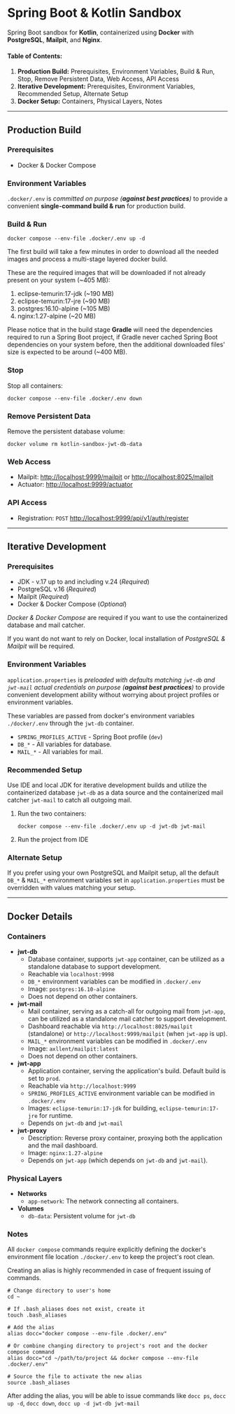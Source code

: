 # Spring Boot & Kotlin Sandbox

Spring Boot sandbox for **Kotlin**, containerized using **Docker** with **PostgreSQL**, **Mailpit**, and **Nginx**.
#### Table of Contents:
1. **Production Build:** Prerequisites, Environment Variables, Build & Run, Stop, Remove Persistent Data, Web Access, API Access
2. **Iterative Development:** Prerequisites, Environment Variables, Recommended Setup, Alternate Setup
3. **Docker Setup:** Containers, Physical Layers, Notes

---

## Production Build

### Prerequisites

- Docker & Docker Compose

### Environment Variables

`.docker/.env` is *committed on purpose (**against best practices**)* to provide a convenient **single-command build & run** for production build.

### Build & Run

```shell
docker compose --env-file .docker/.env up -d
```

The first build will take a few minutes in order to download all the needed images and process a multi-stage layered docker build.

These are the required images that will be downloaded if not already present on your system (~405 MB):

1. eclipse-temurin:17-jdk (~190 MB)
2. eclipse-temurin:17-jre (~90 MB)
3. postgres:16.10-alpine (~105 MB)
4. nginx:1.27-alpine (~20 MB)

Please notice that in the build stage **Gradle** will need the dependencies required to run a Spring Boot project, if Gradle never cached Spring Boot dependencies on your system before, then the additional downloaded files' size is expected to be around (~400 MB). 

### Stop

Stop all containers:
```shell
docker compose --env-file .docker/.env down
```

### Remove Persistent Data

Remove the persistent database volume:
```shell
docker volume rm kotlin-sandbox-jwt-db-data
```

### Web Access

- Mailpit: [http://localhost:9999/mailpit](http://localhost:9999/mailpit) or [http://localhost:8025/mailpit](http://localhost:8025/mailpit)
- Actuator: [http://localhost:9999/actuator](http://localhost:9999/actuator)

### API Access

- Registration: `POST` [http://localhost:9999/api/v1/auth/register](http://localhost:9999/api/v1/auth/register)

---

## Iterative Development

### Prerequisites

- JDK - v.17 up to and including v.24 (*Required*)
- PostgreSQL v.16 (*Required*)
- Mailpit (*Required*)
- Docker & Docker Compose (*Optional*)

*Docker & Docker Compose* are required if you want to use the containerized database and mail catcher.

If you want do not want to rely on Docker, local installation of *PostgreSQL & Mailpit* will be required.

### Environment Variables

`application.properties` is *preloaded with defaults matching `jwt-db` and `jwt-mail` actual credentials on purpose (**against best practices**)* to provide convenient development ability without worrying about project profiles or environment variables.

These variables are passed from docker's environment variables `./docker/.env` through the `jwt-db` container.

* `SPRING_PROFILES_ACTIVE` - Spring Boot profile (`dev`)
* `DB_*` - All variables for database.
* `MAIL_*` - All variables for mail.

### Recommended Setup

Use IDE and local JDK for iterative development builds and utilize the containerized database `jwt-db` as a data source and the containerized mail catcher `jwt-mail` to catch all outgoing mail.

1. Run the two containers:
    ```shell
    docker compose --env-file .docker/.env up -d jwt-db jwt-mail
    ```
2. Run the project from IDE

### Alternate Setup

If you prefer using your own PostgreSQL and Mailpit setup, all the default `DB_*` & `MAIL_*` environment variables set in `application.properties` must be overridden with values matching your setup.

---

## Docker Details

### Containers

- **jwt-db**
    - Database container, supports `jwt-app` container, can be utilized as a standalone database to support development.
    - Reachable via `localhost:9998`
    - `DB_*` environment variables can be modified in `.docker/.env`
    - Image: `postgres:16.10-alpine`
    - Does not depend on other containers.
- **jwt-mail**
    - Mail container, serving as a catch-all for outgoing mail from `jwt-app`, can be utilized as a standalone mail catcher to support development.
    - Dashboard reachable via `http://localhost:8025/mailpit` (standalone) or `http://localhost:9999/mailpit` (when `jwt-app` is up).
    - `MAIL_*` environment variables can be modified in `.docker/.env`
    - Image: `axllent/mailpit:latest`
    - Does not depend on other containers.
- **jwt-app**
    - Application container, serving the application's build. Default build is set to `prod`.
    - Reachable via `http://localhost:9999`
    - `SPRING_PROFILES_ACTIVE` environment variable can be modified in `.docker/.env`
    - Images: `eclipse-temurin:17-jdk` for building, `eclipse-temurin:17-jre` for runtime.
    - Depends on `jwt-db` and `jwt-mail`
- **jwt-proxy**
    - Description: Reverse proxy container, proxying both the application and the mail dashboard.
    - Image: `nginx:1.27-alpine`
    - Depends on `jwt-app` (which depends on `jwt-db` and `jwt-mail`).

### Physical Layers

- **Networks**
    - `app-network`: The network connecting all containers.
- **Volumes**
    - `db-data`: Persistent volume for `jwt-db`

### Notes

All `docker compose` commands require explicitly defining the docker's environment file location `./docker/.env` to keep the project's root clean.

Creating an alias is highly recommended in case of frequent issuing of commands.

```shell
# Change directory to user's home
cd ~

# If .bash_aliases does not exist, create it
touch .bash_aliases

# Add the alias
alias docc="docker compose --env-file .docker/.env"

# Or combine changing directory to project's root and the docker compose command
alias docc="cd ~/path/to/project && docker compose --env-file .docker/.env"

# Source the file to activate the new alias
source .bash_aliases
```

After adding the alias, you will be able to issue commands like `docc ps`, `docc up -d`, `docc down`, `docc up -d jwt-db jwt-mail`
